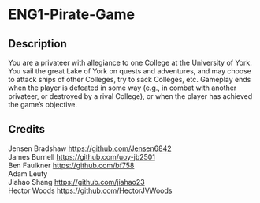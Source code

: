 # ENG1-Pirate-Game

## Description

You are a privateer with allegiance to one College at the University of York. You sail the great Lake of
York on quests and adventures, and may choose to attack ships of other Colleges, try to sack
Colleges, etc. Gameplay ends when the player is defeated in some way (e.g., in combat with
another privateer, or destroyed by a rival College), or when the player has achieved the game’s
objective.

## Credits

Jensen Bradshaw https://github.com/Jensen6842 <br />
James Burnell https://github.com/uoy-jb2501 <br />
Ben Faulkner https://github.com/bf758 <br />
Adam Leuty <br />
Jiahao Shang https://github.com/jiahao23 <br />
Hector Woods https://github.com/HectorJVWoods <br />
